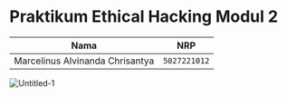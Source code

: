 # Praktikum Ethical Hacking Modul 2

| Nama                            | NRP          |
| ------------------------------- | ------------ |
| Marcelinus Alvinanda Chrisantya | `5027221012` |

![Untitled-1](https://github.com/J0see1/ethack-praktikum-2-2024/assets/134209563/9ce02dc9-ecfe-4eae-a5c9-daf77d422c05)

